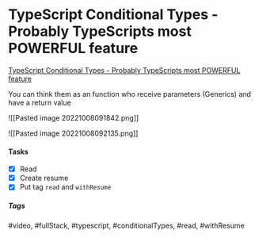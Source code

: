 # TypeScript Conditional Types - Probably TypeScripts most POWERFUL feature
[TypeScript Conditional Types - Probably TypeScripts most POWERFUL feature](https://www.youtube.com/watch?v=SbVgPQDealg&ab_channel=BasaratCodes)

You can think them as an function who receive parameters (Generics) and have a return value

![[Pasted image 20221008091842.png]]

![[Pasted image 20221008092135.png]]


#### Tasks
- [x] Read
- [x] Create resume
- [x] Put tag `read` and `withResume`

##### Tags
#video, #fullStack, #typescript, #conditionalTypes, #read, #withResume 
